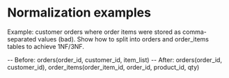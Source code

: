 # Normalization examples

Example: customer orders where order items were stored as comma-separated values (bad). Show how to split into orders and order_items tables to achieve 1NF/3NF.

-- Before: orders(order_id, customer_id, item_list)
-- After: orders(order_id, customer_id), order_items(order_item_id, order_id, product_id, qty)
